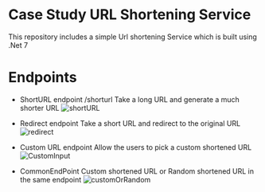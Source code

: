 # Case Study URL Shortening Service
This repository includes a simple Url shortening Service which is built using .Net 7

# Endpoints
- ShortURL endpoint /shorturl
  Take a long URL and generate a much shorter URL 
![shortURL](https://github.com/yasingulgor1/CSURLShortening/assets/68474557/4e54e7cf-a13c-4632-aaf6-84fbc544bee7)

- Redirect endpoint
  Take a short URL and redirect to the original URL
![redirect](https://github.com/yasingulgor1/CSURLShortening/assets/68474557/07bc8f29-f60e-4c07-9e49-c48f5faf6b8c)


- Custom URL endpoint
  Allow the users to pick a custom shortened URL
![CustomInput](https://github.com/yasingulgor1/CSURLShortening/assets/68474557/5100955c-d132-4d44-8056-cb7ac50db3b6)

- CommonEndPoint
  Custom shortened URL or Random shortened URL in the same endpoint
![customOrRandom](https://github.com/yasingulgor1/CSURLShortening/assets/68474557/5a8e34d4-7e7e-417e-8693-e2451e8b0f82)
